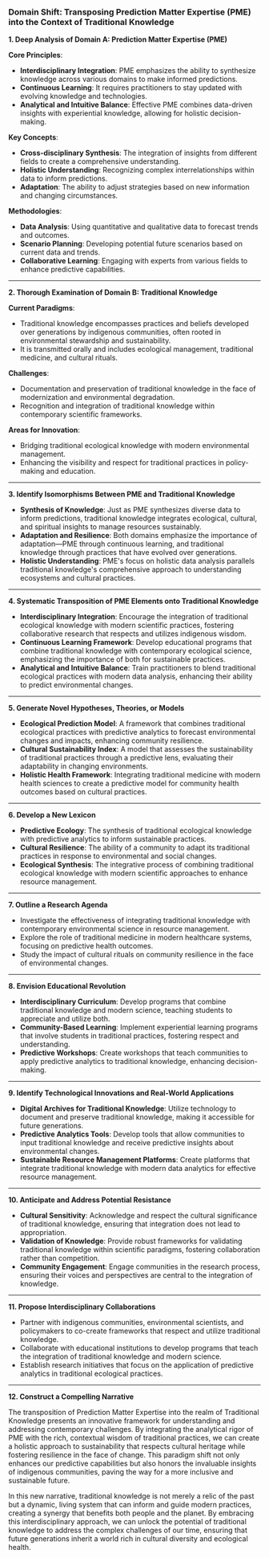 ### Domain Shift: Transposing Prediction Matter Expertise (PME) into the Context of Traditional Knowledge

**1. Deep Analysis of Domain A: Prediction Matter Expertise (PME)**

**Core Principles**:
- **Interdisciplinary Integration**: PME emphasizes the ability to synthesize knowledge across various domains to make informed predictions.
- **Continuous Learning**: It requires practitioners to stay updated with evolving knowledge and technologies.
- **Analytical and Intuitive Balance**: Effective PME combines data-driven insights with experiential knowledge, allowing for holistic decision-making.

**Key Concepts**:
- **Cross-disciplinary Synthesis**: The integration of insights from different fields to create a comprehensive understanding.
- **Holistic Understanding**: Recognizing complex interrelationships within data to inform predictions.
- **Adaptation**: The ability to adjust strategies based on new information and changing circumstances.

**Methodologies**:
- **Data Analysis**: Using quantitative and qualitative data to forecast trends and outcomes.
- **Scenario Planning**: Developing potential future scenarios based on current data and trends.
- **Collaborative Learning**: Engaging with experts from various fields to enhance predictive capabilities.

---

**2. Thorough Examination of Domain B: Traditional Knowledge**

**Current Paradigms**:
- Traditional knowledge encompasses practices and beliefs developed over generations by indigenous communities, often rooted in environmental stewardship and sustainability.
- It is transmitted orally and includes ecological management, traditional medicine, and cultural rituals.

**Challenges**:
- Documentation and preservation of traditional knowledge in the face of modernization and environmental degradation.
- Recognition and integration of traditional knowledge within contemporary scientific frameworks.

**Areas for Innovation**:
- Bridging traditional ecological knowledge with modern environmental management.
- Enhancing the visibility and respect for traditional practices in policy-making and education.

---

**3. Identify Isomorphisms Between PME and Traditional Knowledge**

- **Synthesis of Knowledge**: Just as PME synthesizes diverse data to inform predictions, traditional knowledge integrates ecological, cultural, and spiritual insights to manage resources sustainably.
- **Adaptation and Resilience**: Both domains emphasize the importance of adaptation—PME through continuous learning, and traditional knowledge through practices that have evolved over generations.
- **Holistic Understanding**: PME's focus on holistic data analysis parallels traditional knowledge's comprehensive approach to understanding ecosystems and cultural practices.

---

**4. Systematic Transposition of PME Elements onto Traditional Knowledge**

- **Interdisciplinary Integration**: Encourage the integration of traditional ecological knowledge with modern scientific practices, fostering collaborative research that respects and utilizes indigenous wisdom.
- **Continuous Learning Framework**: Develop educational programs that combine traditional knowledge with contemporary ecological science, emphasizing the importance of both for sustainable practices.
- **Analytical and Intuitive Balance**: Train practitioners to blend traditional ecological practices with modern data analysis, enhancing their ability to predict environmental changes.

---

**5. Generate Novel Hypotheses, Theories, or Models**

- **Ecological Prediction Model**: A framework that combines traditional ecological practices with predictive analytics to forecast environmental changes and impacts, enhancing community resilience.
- **Cultural Sustainability Index**: A model that assesses the sustainability of traditional practices through a predictive lens, evaluating their adaptability in changing environments.
- **Holistic Health Framework**: Integrating traditional medicine with modern health sciences to create a predictive model for community health outcomes based on cultural practices.

---

**6. Develop a New Lexicon**

- **Predictive Ecology**: The synthesis of traditional ecological knowledge with predictive analytics to inform sustainable practices.
- **Cultural Resilience**: The ability of a community to adapt its traditional practices in response to environmental and social changes.
- **Ecological Synthesis**: The integrative process of combining traditional ecological knowledge with modern scientific approaches to enhance resource management.

---

**7. Outline a Research Agenda**

- Investigate the effectiveness of integrating traditional knowledge with contemporary environmental science in resource management.
- Explore the role of traditional medicine in modern healthcare systems, focusing on predictive health outcomes.
- Study the impact of cultural rituals on community resilience in the face of environmental changes.

---

**8. Envision Educational Revolution**

- **Interdisciplinary Curriculum**: Develop programs that combine traditional knowledge and modern science, teaching students to appreciate and utilize both.
- **Community-Based Learning**: Implement experiential learning programs that involve students in traditional practices, fostering respect and understanding.
- **Predictive Workshops**: Create workshops that teach communities to apply predictive analytics to traditional knowledge, enhancing decision-making.

---

**9. Identify Technological Innovations and Real-World Applications**

- **Digital Archives for Traditional Knowledge**: Utilize technology to document and preserve traditional knowledge, making it accessible for future generations.
- **Predictive Analytics Tools**: Develop tools that allow communities to input traditional knowledge and receive predictive insights about environmental changes.
- **Sustainable Resource Management Platforms**: Create platforms that integrate traditional knowledge with modern data analytics for effective resource management.

---

**10. Anticipate and Address Potential Resistance**

- **Cultural Sensitivity**: Acknowledge and respect the cultural significance of traditional knowledge, ensuring that integration does not lead to appropriation.
- **Validation of Knowledge**: Provide robust frameworks for validating traditional knowledge within scientific paradigms, fostering collaboration rather than competition.
- **Community Engagement**: Engage communities in the research process, ensuring their voices and perspectives are central to the integration of knowledge.

---

**11. Propose Interdisciplinary Collaborations**

- Partner with indigenous communities, environmental scientists, and policymakers to co-create frameworks that respect and utilize traditional knowledge.
- Collaborate with educational institutions to develop programs that teach the integration of traditional knowledge and modern science.
- Establish research initiatives that focus on the application of predictive analytics in traditional ecological practices.

---

**12. Construct a Compelling Narrative**

The transposition of Prediction Matter Expertise into the realm of Traditional Knowledge presents an innovative framework for understanding and addressing contemporary challenges. By integrating the analytical rigor of PME with the rich, contextual wisdom of traditional practices, we can create a holistic approach to sustainability that respects cultural heritage while fostering resilience in the face of change. This paradigm shift not only enhances our predictive capabilities but also honors the invaluable insights of indigenous communities, paving the way for a more inclusive and sustainable future. 

In this new narrative, traditional knowledge is not merely a relic of the past but a dynamic, living system that can inform and guide modern practices, creating a synergy that benefits both people and the planet. By embracing this interdisciplinary approach, we can unlock the potential of traditional knowledge to address the complex challenges of our time, ensuring that future generations inherit a world rich in cultural diversity and ecological health.
